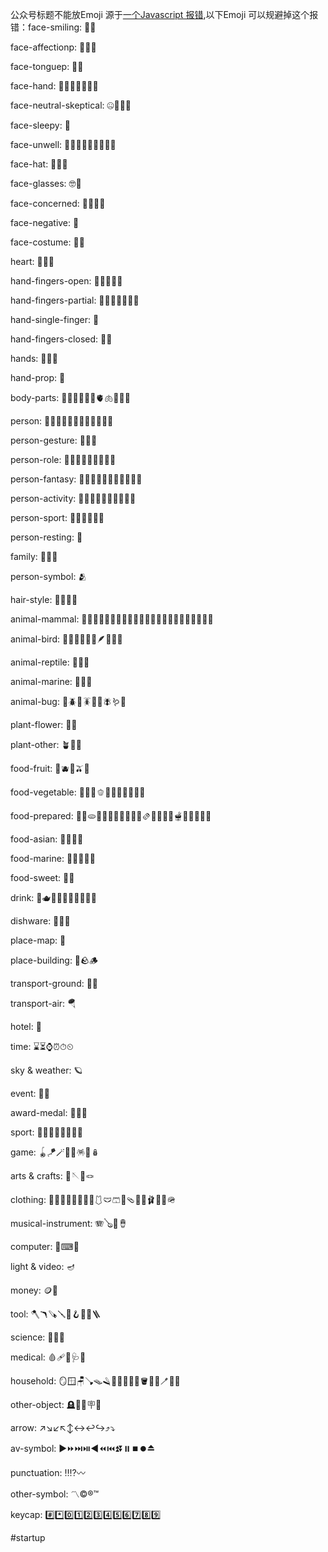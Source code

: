 公众号标题不能放Emoji 源于[一个Javascript 报错](https://mp.weixin.qq.com/s/LH2PtRWsHHrVMhJekLDLOA),以下Emoji 可以规避掉这个报错：face-smiling: 🤣🫠

face-affectionp: 🥰🤩🥲

face-tonguep: 🤪🤑

face-hand: 🤗🤭🫢🫣🤫🤔🫡

face-neutral-skeptical: 🤐🤨🫥🤥

face-sleepy: 🤤

face-unwell: 🤒🤕🤢🤮🤧🥵🥶🥴🤯

face-hat: 🤠🥳🥸

face-glasses: 🤓🧐

face-concerned: 🫤🥺🥹🥱

face-negative: 🤬

face-costume: 🤡🤖

heart: 🧡🤎🤍

hand-fingers-open: 🤚🫱🫲🫳🫴

hand-fingers-partial: 🤌🤏🤞🫰🤟🤘🤙

hand-single-finger: 🫵

hand-fingers-closed: 🤛🤜

hands: 🫶🤲🤝

hand-prop: 🤳

body-parts: 🦾🦿🦵🦶🦻🧠🫀🫁🦷🦴🫦

person: 🧒🧑🧔🧑‍🦰🧑‍🦱🧑‍🦳🧑‍🦲🧓

person-gesture: 🧏🤦🤷

person-role: 🥷🫅🤴🧕🤵🤰🫃🫄🤱

person-fantasy: 🤶🦸🦹🧙🧚🧛🧜🧝🧞🧟🧌

person-activity: 🧍🧎🧑‍🦯🧑‍🦼🧑‍🦽🧖🧗

person-sport: 🤺🤸🤼🤽🤾🤹

person-resting: 🧘

family: 🧑‍🤝‍🧑

person-symbol: 🫂

hair-style: 🦰🦱🦳🦲

animal-mammal: 🦍🦧🦮🦊🦝🦁🦄🦓🦌🦬🦙🦒🦣🦏🦛🦫🦔🦇🦥🦦🦨🦘🦡

animal-bird: 🦃🦅🦆🦢🦉🦤🪶🦩🦚🦜

animal-reptile: 🦎🦕🦖

animal-marine: 🦭🦈🪸

animal-bug: 🦋🪲🦗🪳🦂🦟🪰🪱🦠

plant-flower: 🪷🥀

plant-other: 🪴🪹🪺

food-fruit: 🥭🫐🥝🫒🥥

food-vegetable: 🥑🥔🥕🫑🥒🥬🥦🧄🧅🥜🫘

food-prepared: 🥐🥖🫓🥨🥯🥞🧇🧀🥩🥓🥪🫔🥙🧆🥚🥘🫕🥣🥗🧈🧂🥫

food-asian: 🥮🥟🥠🥡

food-marine: 🦀🦞🦐🦑🦪

food-sweet: 🧁🥧

drink: 🥛🫖🥂🥃🫗🥤🧋🧃🧉🧊

dishware: 🥢🥄🫙

place-map: 🧭

place-building: 🧱🪨🪵

transport-ground: 🦽🦼

transport-air: 🪂

hotel: 🧳

time: ⌛⏳⌚⏰⏱⏲

sky & weather: 🪐

event: 🧨🧧

award-medal: 🥇🥈🥉

sport: 🥎🥏🥍🥊🥋🥅🤿🥌

game: 🪀🪁🪄🧩🧸🪅🪩🪆

arts & crafts: 🧵🪡🧶🪢

clothing: 🥽🥼🦺🧣🧤🧥🧦🥻🩱🩲🩳🪭🩴🥾🥿🩰🪮🧢🪖

musical-instrument: 🪗🪕🥁🪘

computer: 🪫⌨🧮

light & video: 🪔

money: 🪙🧾

tool: 🪓🪃🪚🪛🦯🪝🧰🧲🪜

science: 🧪🧫🧬

medical: 🩸🩹🩼🩺🩻

household: 🪞🪟🪑🪠🪤🪒🧴🧷🧹🧺🧻🪣🧼🫧🪥🧽🧯

other-object: 🪦🧿🪬🪧🪪

arrow: ↗️↘️↙️↖️↕️↔️↩️↪️⤴️⤵️

av-symbol: ▶️⏩⏭️⏯️◀️⏪⏮️⏫⏬⏸️⏹️⏺️⏏️

punctuation: ‼️⁉️〰️

other-symbol: 〽©®™

keycap: \#️⃣\*️⃣0️⃣1️⃣2️⃣3️⃣4️⃣5️⃣6️⃣7️⃣8️⃣9️⃣

#startup
